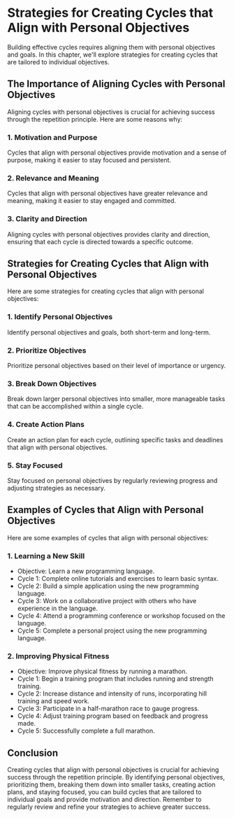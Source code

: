 Strategies for Creating Cycles that Align with Personal Objectives
========================================================================================================

Building effective cycles requires aligning them with personal objectives and goals. In this chapter, we'll explore strategies for creating cycles that are tailored to individual objectives.

The Importance of Aligning Cycles with Personal Objectives
----------------------------------------------------------

Aligning cycles with personal objectives is crucial for achieving success through the repetition principle. Here are some reasons why:

### 1. Motivation and Purpose

Cycles that align with personal objectives provide motivation and a sense of purpose, making it easier to stay focused and persistent.

### 2. Relevance and Meaning

Cycles that align with personal objectives have greater relevance and meaning, making it easier to stay engaged and committed.

### 3. Clarity and Direction

Aligning cycles with personal objectives provides clarity and direction, ensuring that each cycle is directed towards a specific outcome.

Strategies for Creating Cycles that Align with Personal Objectives
------------------------------------------------------------------

Here are some strategies for creating cycles that align with personal objectives:

### 1. Identify Personal Objectives

Identify personal objectives and goals, both short-term and long-term.

### 2. Prioritize Objectives

Prioritize personal objectives based on their level of importance or urgency.

### 3. Break Down Objectives

Break down larger personal objectives into smaller, more manageable tasks that can be accomplished within a single cycle.

### 4. Create Action Plans

Create an action plan for each cycle, outlining specific tasks and deadlines that align with personal objectives.

### 5. Stay Focused

Stay focused on personal objectives by regularly reviewing progress and adjusting strategies as necessary.

Examples of Cycles that Align with Personal Objectives
------------------------------------------------------

Here are some examples of cycles that align with personal objectives:

### 1. Learning a New Skill

* Objective: Learn a new programming language.
* Cycle 1: Complete online tutorials and exercises to learn basic syntax.
* Cycle 2: Build a simple application using the new programming language.
* Cycle 3: Work on a collaborative project with others who have experience in the language.
* Cycle 4: Attend a programming conference or workshop focused on the language.
* Cycle 5: Complete a personal project using the new programming language.

### 2. Improving Physical Fitness

* Objective: Improve physical fitness by running a marathon.
* Cycle 1: Begin a training program that includes running and strength training.
* Cycle 2: Increase distance and intensity of runs, incorporating hill training and speed work.
* Cycle 3: Participate in a half-marathon race to gauge progress.
* Cycle 4: Adjust training program based on feedback and progress made.
* Cycle 5: Successfully complete a full marathon.

Conclusion
----------

Creating cycles that align with personal objectives is crucial for achieving success through the repetition principle. By identifying personal objectives, prioritizing them, breaking them down into smaller tasks, creating action plans, and staying focused, you can build cycles that are tailored to individual goals and provide motivation and direction. Remember to regularly review and refine your strategies to achieve greater success.
